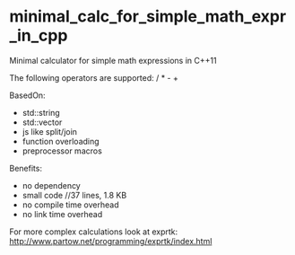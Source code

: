# minimal_calc_for_simple_math_expr_in_cpp
Minimal calculator for simple math expressions in C++11

The following operators are supported: / * - +

BasedOn:
* std::string
* std::vector
* js like split/join 
* function overloading 
* preprocessor macros

Benefits:
* no dependency
* small code //37 lines, 1.8 KB
* no compile time overhead
* no link time overhead


For more complex calculations look at exprtk:
  http://www.partow.net/programming/exprtk/index.html
